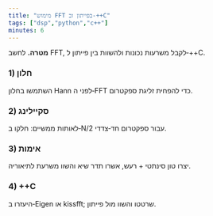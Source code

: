 ```yaml
---
title: "מימוש FFT בפייתון וב‑++C"
tags: ["dsp","python","c++"]
minutes: 6
---
```


**מטרה.** לחשב FFT, לקבל משרעות נכונות ולהשוות בין פייתון ל‑++C.

### 1) חלון
השתמשו בחלון Hann לפני ה‑FFT כדי להפחית זליגת ספקטרום.

### 2) סקיילינג
לאותות ממשיים: חלקו ב‑N/2 עבור ספקטרום חד‑צדדי.

### 3) אימות
יצרו טון סינתטי + רעש, אשרו תדר שיא והשוו משרעת לתיאוריה.

### 4) ++C
היעזרו ב‑Eigen או kissfft; שרטטו והשוו מול פייתון.
